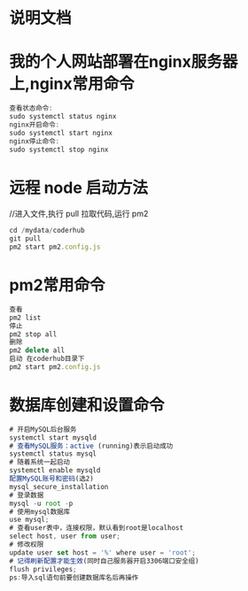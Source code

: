 # 说明文档

# 我的个人网站部署在nginx服务器上,nginx常用命令
```js
查看状态命令:
sudo systemctl status nginx
nginx开启命令:
sudo systemctl start nginx
nginx停止命令:
sudo systemctl stop nginx
```




# 远程 node 启动方法

//进入文件,执行 pull 拉取代码,运行 pm2

```js
cd /mydata/coderhub
git pull
pm2 start pm2.config.js

```
# pm2常用命令
```js
查看
pm2 list
停止
pm2 stop all
删除
pm2 delete all
启动 在coderhub目录下
pm2 start pm2.config.js


```

# 数据库创建和设置命令
```js
# 开启MySQL后台服务
systemctl start mysqld
# 查看MySQL服务：active (running)表示启动成功
systemctl status mysql
# 随着系统⼀起启动
systemctl enable mysqld
配置MySQL账号和密码(选2)
mysql_secure_installation
# 登录数据
mysql -u root -p
# 使⽤mysql数据库
use mysql;
# 查看user表中，连接权限，默认看到root是localhost
select host, user from user;
# 修改权限
update user set host = '%' where user = 'root';
# 记得刷新配置才能生效(同时自己服务器开启3306端口安全组)
flush privileges;
ps:导入sql语句前要创建数据库名后再操作

```
